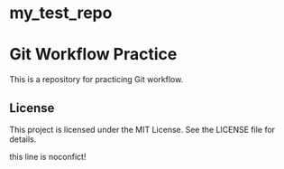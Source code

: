 # my_test_repo


# Git Workflow Practice

This is a repository for practicing Git workflow.

## License

This project is licensed under the MIT License. See the LICENSE file for details.

this line is noconfict!

